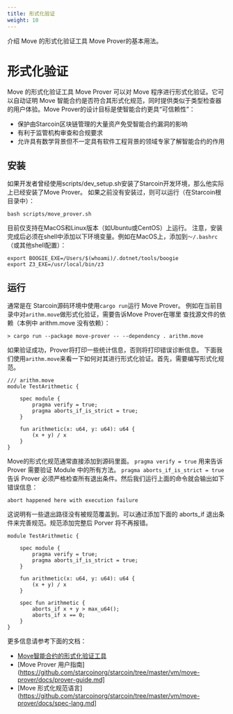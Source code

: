 ```yaml
---
title: 形式化验证
weight: 10
---
```


介绍 Move 的形式化验证工具 Move Prover的基本用法。

<!--more-->

# 形式化验证


Move 的形式化验证工具 Move Prover 可以对 Move 程序进行形式化验证。它可以自动证明 Move 智能合约是否符合其形式化规范，同时提供类似于类型检查器的用户体验。Move Prover的设计目标是使智能合约更具“可信赖性”：

- 保护由Starcoin区块链管理的大量资产免受智能合约漏洞的影响
- 有利于监管机构审查和合规要求
- 允许具有数学背景但不一定具有软件工程背景的领域专家了解智能合约的作用
  
  
## 安装

如果开发者曾经使用scripts/dev_setup.sh安装了Starcoin开发环境，那么他实际上已经安装了Move Prover。
如果之前没有安装过，则可以运行（在Starcoin根目录中）：

```shell script
bash scripts/move_prover.sh
```

目前仅支持在MacOS和Linux版本（如Ubuntu或CentOS）上运行。
注意，安装完成后必须在shell中添加以下环境变量。例如在MacOS上，添加到`〜/.bashrc`（或其他shell配置）：

```
export BOOGIE_EXE=/Users/$(whoami)/.dotnet/tools/boogie
export Z3_EXE=/usr/local/bin/z3
```

## 运行

通常是在 Starcoin源码环境中使用`cargo run`运行 Move Prover。
例如在当前目录中对`arithm.move`做形式化验证，需要告诉Move Prover在哪里
查找源文件的依赖（本例中 arithm.move 没有依赖）：
```shell script
> cargo run --package move-prover -- --dependency . arithm.move
```

如果验证成功，Prover将打印一些统计信息，否则将打印错误诊断信息。
下面我们使用`arithm.move`来看一下如何对其进行形式化验证。首先，需要编写形式化规范。

```move
/// arithm.move
module TestArithmetic {

    spec module {
        pragma verify = true;
        pragma aborts_if_is_strict = true;
    }

    fun arithmetic(x: u64, y: u64): u64 {
        (x + y) / x
    }
}
```

Move的形式化规范通常直接添加到源码里面。 `pragma verify = true` 用来告诉 Prover 需要验证 Module 中的所有方法。
`pragma aborts_if_is_strict = true` 告诉 Prover 必须严格检查所有退出条件。然后我们运行上面的命令就会输出如下错误信息：

```abort happened here with execution failure```

这说明有一些退出路径没有被规范覆盖到。可以通过添加下面的 aborts_if 退出条件来完善规范。规范添加完整后 Porver 将不再报错。

```move
module TestArithmetic {

    spec module {
        pragma verify = true;
        pragma aborts_if_is_strict = true;
    }

    fun arithmetic(x: u64, y: u64): u64 {
        (x + y) / x
    }

    spec fun arithmetic {
        aborts_if x + y > max_u64();
        aborts_if x == 0;
    }
}
```

更多信息请参考下面的文档：

-  [Move智能合约的形式化验证工具](http://westar.io/blog/move_prover/)
-  [Move Prover 用户指南](https://github.com/starcoinorg/starcoin/tree/master/vm/move-prover/docs/prover-guide.md]
-  [Move 形式化规范语言](https://github.com/starcoinorg/starcoin/tree/master/vm/move-prover/docs/spec-lang.md]

